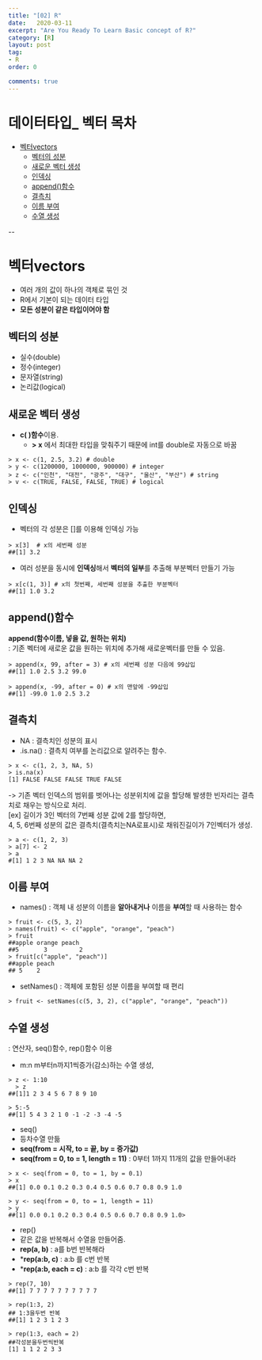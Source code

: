 ```yaml
---
title: "[02] R"
date:   2020-03-11
excerpt: "Are You Ready To Learn Basic concept of R?"
category: [R]
layout: post
tag:
- R
order: 0

comments: true
---
```

  
# 데이터타입_ 벡터 목차

- [벡터vectors](#벡터vectors)
  * [벡터의 성분](#벡터의-성분)
  * [새로운 벡터 생성](#새로운-벡터-생성)
  * [인덱싱](#인덱싱)
  * [append()함수](#append()함수)
  * [결측치](#결측치)
  * [이름 부여](#이름-부여)
  * [수열 생성](#수열-생성)

--



# 벡터vectors
* 여러 개의 값이 하나의 객체로 묶인 것
* R에서 기본이 되는 데이터 타입
* **모든 성분이 같은 타입이어야 함**

## 벡터의 성분
* 실수(double)
* 정수(integer)
* 문자열(string)
* 논리값(logical)

## 새로운 벡터 생성
* **c( )함수**이용.
  + **> x** 에서 최대한 타입을 맞춰주기 때문에 int를 double로 자동으로 바꿈
```
> x <- c(1, 2.5, 3.2) # double
> y <- c(1200000, 1000000, 900000) # integer
> z <- c("인천", "대전", "광주", "대구", "울산", "부산") # string
> v <- c(TRUE, FALSE, FALSE, TRUE) # logical
```

## 인덱싱
* 벡터의 각 성분은 []를 이용해 인덱싱 가능
```
> x[3]  # x의 세번째 성분
##[1] 3.2
```
* 여러 성분을 동시에 **인덱싱**해서 **벡터의 일부**를 추출해 부분벡터 만들기 가능
```
> x[c(1, 3)] # x의 첫번째, 세번째 성분을 추출한 부분벡터
##[1] 1.0 3.2
```
## append()함수
**append(함수이름, 넣을 값, 원하는 위치)**   
: 기존 벡터에 새로운 값을 원하는 위치에 추가해 새로운벡터를 만들 수 있음.
```
> append(x, 99, after = 3) # x의 세번째 성분 다음에 99삽입
##[1] 1.0 2.5 3.2 99.0

> append(x, -99, after = 0) # x의 맨앞에 -99삽입
##[1] -99.0 1.0 2.5 3.2
```

## 결측치
* NA
: 결측치인 성분의 표시
* .is.na()
: 결측치 여부를 논리값으로 알려주는 함수.
```
> x <- c(1, 2, 3, NA, 5)
> is.na(x)
[1] FALSE FALSE FALSE TRUE FALSE
```
-> 기존 벡터 인덱스의 범위를 벗어나는 성분위치에 값을 할당해 발생한 빈자리는 결측치로 채우는 방식으로 처리.  
[ex] 길이가 3인 벡터의 7번째 성분 값에 2를 할당하면,  
4, 5, 6번째 성분의 값은 결측치(결측치는NA로표시)로 채워진길이가 7인벡터가 생성.
```
> a <- c(1, 2, 3)
> a[7] <- 2
> a
#[1] 1 2 3 NA NA NA 2
```

## 이름 부여
* names()
: 객체 내 성분의 이름을 **알아내거나** 이름을 **부여**할 때 사용하는 함수
```
> fruit <- c(5, 3, 2)
> names(fruit) <- c("apple", "orange", "peach")
> fruit
##apple orange peach
##5       3         2
> fruit[c("apple", "peach")]
##apple peach
## 5    2
```


* setNames()
: 객체에 포함된 성분 이름을 부여할 때 편리
```
> fruit <- setNames(c(5, 3, 2), c("apple", "orange", "peach"))
```

## 수열 생성
: 연산자, seq()함수, rep()함수 이용
* m:n 
  m부터n까지1씩증가(감소)하는 수열 생성,
```
> z <- 1:10
  > z
##[1]1 2 3 4 5 6 7 8 9 10

> 5:-5
##[1] 5 4 3 2 1 0 -1 -2 -3 -4 -5
```
* seq()
* 등차수열 만듦
* **seq(from = 시작, to = 끝, by = 증가값)**
* **seq(from = 0, to = 1, length = 11)**
  : 0부터 1까지 11개의 값을 만들어내라
```
> x <- seq(from = 0, to = 1, by = 0.1)
> x
##[1] 0.0 0.1 0.2 0.3 0.4 0.5 0.6 0.7 0.8 0.9 1.0

> y <- seq(from = 0, to = 1, length = 11)
> y
##[1] 0.0 0.1 0.2 0.3 0.4 0.5 0.6 0.7 0.8 0.9 1.0> 
```

* rep()
* 같은 값을 반복해서 수열을 만들어줌.
* **rep(a, b)**
   : a를 b번 반복해라
* ***rep(a:b, c)** 
   : a:b 를 c번 반복
* ***rep(a:b, each = c)** 
   : a:b 를 각각 c번 반복

```
> rep(7, 10)
##[1] 7 7 7 7 7 7 7 7 7 7

> rep(1:3, 2) 
## 1:3을두번 반복
##[1] 1 2 3 1 2 3

> rep(1:3, each = 2) 
##각성분을두번씩반복
[1] 1 1 2 2 3 3

``` 
  
